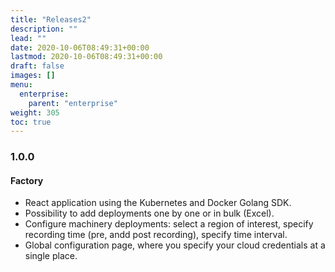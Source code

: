 ```yaml
---
title: "Releases2"
description: ""
lead: ""
date: 2020-10-06T08:49:31+00:00
lastmod: 2020-10-06T08:49:31+00:00
draft: false
images: []
menu:
  enterprise:
    parent: "enterprise"
weight: 305
toc: true
---
```



### 1.0.0

#### Factory

* React application using the Kubernetes and Docker Golang SDK.
* Possibility to add deployments one by one or in bulk (Excel).
* Configure machinery deployments: select a region of interest, specify recording time (pre, andd post recording), specify time interval.
* Global configuration page, where you specify your cloud credentials at a single place.
